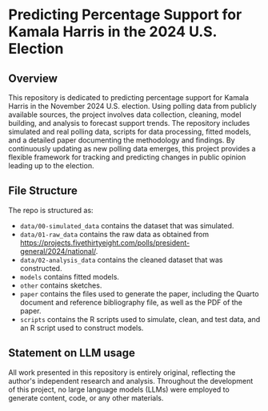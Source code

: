 # Predicting Percentage Support for Kamala Harris in the 2024 U.S. Election

## Overview

This repository is dedicated to predicting percentage support for Kamala Harris in the November 2024 U.S. election. Using polling data from publicly available sources, the project involves data collection, cleaning, model building, and analysis to forecast support trends. The repository includes simulated and real polling data, scripts for data processing, fitted models, and a detailed paper documenting the methodology and findings. By continuously updating as new polling data emerges, this project provides a flexible framework for tracking and predicting changes in public opinion leading up to the election.

## File Structure

The repo is structured as:

-   `data/00-simulated_data` contains the dataset that was simulated.
-   `data/01-raw_data` contains the raw data as obtained from https://projects.fivethirtyeight.com/polls/president-general/2024/national/.
-   `data/02-analysis_data` contains the cleaned dataset that was constructed.
-   `models` contains fitted models. 
-   `other` contains sketches.
-   `paper` contains the files used to generate the paper, including the Quarto document and reference bibliography file, as well as the PDF of the paper. 
-   `scripts` contains the R scripts used to simulate, clean, and test data, and an R script used to construct models.


## Statement on LLM usage

All work presented in this repository is entirely original, reflecting the author's independent research and analysis. Throughout the development of this project, no large language models (LLMs) were employed to generate content, code, or any other materials. 

